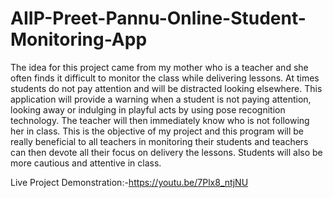 # AIIP-Preet-Pannu-Online-Student-Monitoring-App

The idea for this project came from my mother who is a teacher and she often finds it difficult to monitor the class while delivering lessons. At times students do not pay attention and will be distracted looking elsewhere. This application will provide a warning when a student is not paying attention, looking away or indulging in playful acts by using pose recognition technology. The teacher will then immediately know who is not following her in class. This is the objective of my project and this program will be really beneficial to all teachers in monitoring their students and teachers can then devote all their focus on delivery the lessons. Students will also be more cautious and attentive in class.

Live Project Demonstration:-https://youtu.be/7Plx8_ntjNU
